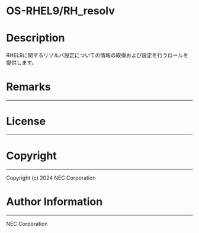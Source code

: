 OS-RHEL9/RH_resolv
=======================================================
# Description
RHEL9に関するリゾルバ設定についての情報の取得および設定を行うロールを提供します。

# Remarks
-------

# License
-------

# Copyright
---------
Copyright (c) 2024 NEC Corporation

# Author Information
------------------
NEC Corporation
